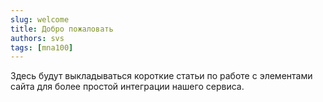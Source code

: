 ```yaml
---
slug: welcome
title: Добро пожаловать
authors: svs
tags: [mna100]
---
```


Здесь будут выкладываться короткие статьи по работе с элементами сайта для более простой интеграции нашего сервиса.